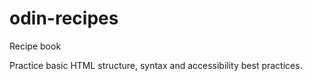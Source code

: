 # odin-recipes
Recipe book

Practice basic HTML structure, syntax and
accessibility best practices.
